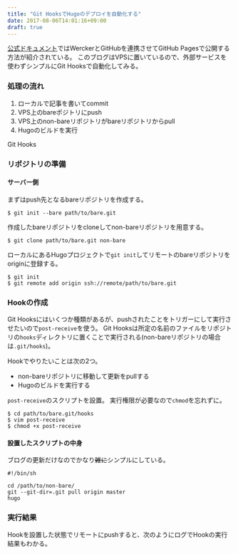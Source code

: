 ```yaml
---
title: "Git HooksでHugoのデプロイを自動化する"
date: 2017-08-06T14:01:16+09:00
draft: true
---
```


[公式ドキュメント](https://gohugo.io/hosting-and-deployment/deployment-with-wercker/)ではWerckerとGitHubを連携させてGitHub Pagesで公開する方法が紹介されている。
このブログはVPSに置いているので、外部サービスを使わずシンプルにGit Hooksで自動化してみる。

### 処理の流れ
1. ローカルで記事を書いてcommit
2. VPS上のbareポジトリにpush
3. VPS上のnon-bareリポジトリがbareリポジトリからpull
4. Hugoのビルドを実行

Git Hooks

### リポジトリの準備

#### サーバー側
まずはpush先となるbareリポジトリを作成する。

```
$ git init --bare path/to/bare.git
```

作成したbareリポジトリをcloneしてnon-bareリポジトリを用意する。

```
$ git clone path/to/bare.git non-bare
```

ローカルにあるHugoプロジェクトで`git init`してリモートのbareリポジトリをoriginに登録する。
```
$ git init
$ git remote add origin ssh://remote/path/to/bare.git
```

### Hookの作成
Git Hooksにはいくつか種類があるが、pushされたことをトリガーにして実行させたいので`post-receive`を使う。
Git Hooksは所定の名前のファイルをリポジトリの`hooks`ディレクトリに置くことで実行される(non-bareリポジトリの場合は`.git/hooks`)。

Hookでやりたいことは次の2つ。

- non-bareリポジトリに移動して更新をpullする
- Hugoのビルドを実行する

`post-receive`のスクリプトを設置。
実行権限が必要なので`chmod`を忘れずに。

```
$ cd path/to/bare.git/hooks
$ vim post-receive
$ chmod +x post-receive
```

#### 設置したスクリプトの中身

ブログの更新だけなのでかなり~~雑に~~シンプルにしている。

```
#!/bin/sh

cd /path/to/non-bare/
git --git-dir=.git pull origin master
hugo
```

### 実行結果
Hookを設置した状態でリモートにpushすると、次のようにログでHookの実行結果もわかる。

```

